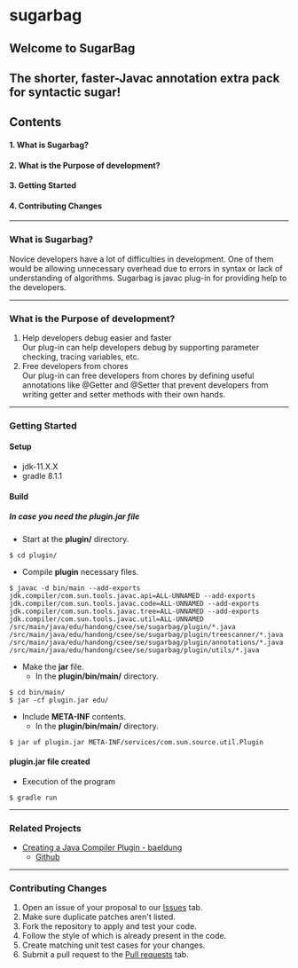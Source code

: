 # sugarbag

## Welcome to **SugarBag**
## The shorter, faster-Javac annotation extra pack for syntactic sugar!

## Contents
#### 1. What is Sugarbag?
#### 2. What is the Purpose of development?
#### 3. Getting Started
#### 4. Contributing Changes

------

### What is Sugarbag?
Novice developers have a lot of difficulties in development. One of them would be allowing unnecessary overhead due to errors in syntax or lack of understanding of algorithms. Sugarbag is javac plug-in for providing help to the developers.

------

### What is the Purpose of development?
1. Help developers debug easier and faster<br>
Our plug-in can help developers debug by supporting parameter checking, tracing variables, etc. 
2. Free developers from chores<br>
Our plug-in can free developers from chores by defining useful annotations like @Getter and @Setter that prevent developers from writing getter and setter methods with their own hands.

---

### Getting Started
#### Setup
* jdk-11.X.X
* gradle 8.1.1

#### Build
##### In case you need the plugin.jar file
* Start at the **plugin/** directory. 
```
$ cd plugin/
```
* Compile **plugin** necessary files.
```
$ javac -d bin/main --add-exports jdk.compiler/com.sun.tools.javac.api=ALL-UNNAMED --add-exports jdk.compiler/com.sun.tools.javac.code=ALL-UNNAMED --add-exports jdk.compiler/com.sun.tools.javac.tree=ALL-UNNAMED --add-exports jdk.compiler/com.sun.tools.javac.util=ALL-UNNAMED /src/main/java/edu/handong/csee/se/sugarbag/plugin/*.java /src/main/java/edu/handong/csee/se/sugarbag/plugin/treescanner/*.java /src/main/java/edu/handong/csee/se/sugarbag/plugin/annotations/*.java /src/main/java/edu/handong/csee/se/sugarbag/plugin/utils/*.java
```
* Make the **jar** file.
    * In the **plugin/bin/main/** directory.
```
$ cd bin/main/
$ jar -cf plugin.jar edu/
```
* Include **META-INF** contents.
    * In the **plugin/bin/main/** directory.
```
$ jar uf plugin.jar META-INF/services/com.sun.source.util.Plugin
```
#### plugin.jar file created
* Execution of the program
```
$ gradle run
```

---

### Related Projects
- [Creating a Java Compiler Plugin - baeldung](https://www.baeldung.com/java-build-compiler-plugin)
    - [Github](https://github.com/eugenp/tutorials/tree/master/core-java-modules/core-java-sun)

---

### Contributing Changes
1. Open an issue of your proposal to our [Issues](https://github.com/hahyun8587/sugarbag/issues) tab.
2. Make sure duplicate patches aren't listed.
3. Fork the repository to apply and test your code.
4. Follow the style of which is already present in the code.
5. Create matching unit test cases for your changes.
6. Submit a pull request to the [Pull requests](https://github.com/hahyun8587/sugarbag/pulls) tab.
